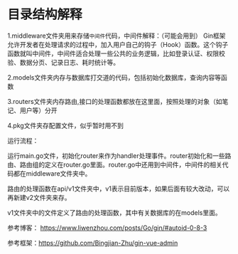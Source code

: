 # 目录结构解释
1.middleware文件夹用来存储`中间件`代码，中间件解释：（可能会用到）
    Gin框架允许开发者在处理请求的过程中，加入用户自己的钩子（Hook）函数。这个钩子函数就叫中间件，中间件适合处理一些公共的业务逻辑，比如登录认证、权限校验、数据分页、记录日志、耗时统计等。

2.models文件夹内存与数据库打交道的代码，包括初始化数据库，查询内容等函数

3.routers文件夹内存路由,接口的处理函数都放在这里面，按照处理的对象（如笔记、用户等）分开

4.pkg文件夹存配置文件，似乎暂时用不到


运行流程：

运行main.go文件，初始化router来作为handler处理事件。router初始化和一些路由、路由组的定义在router.go里面。router.go中还用到中间件，中间件的相关代码都在middleware文件夹中。

路由的处理函数在api/v1文件夹中，v1表示目前版本，如果后面有较大改动，可以再新建v2文件夹来存。

v1文件夹中的文件定义了路由的处理函数，其中有关数据库的在models里面。

参考博客： https://www.liwenzhou.com/posts/Go/gin/#autoid-0-8-3 

参考框架：https://github.com/Bingjian-Zhu/gin-vue-admin 